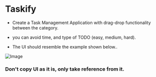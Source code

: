 
# Taskify

- Create a Task Management Application with drag-drop functionality between the category.

- you can avoid time, and type of TODO (easy, medium, hard).


- The UI should resemble the example shown below..

![Image](https://utfs.io/f/c63f4dc5-6833-4c65-9b07-e1421d833ee2-ng18dw.png)



### Don't copy UI as it is, only take reference from it.



